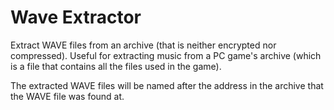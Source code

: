 # Wave Extractor
Extract WAVE files from an archive (that is neither encrypted nor compressed). Useful for extracting music from a PC game's archive (which is a file that contains all the files used in the game).

The extracted WAVE files will be named after the address in the archive that the WAVE file was found at. 
